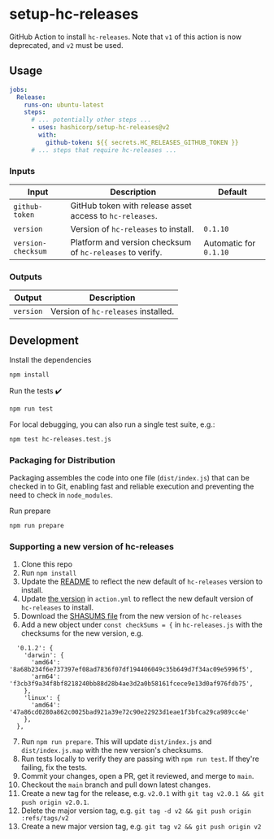 # setup-hc-releases

GitHub Action to install `hc-releases`. Note that `v1` of this action is now deprecated, and `v2` must be used.

## Usage

```yaml
jobs:
  Release:
    runs-on: ubuntu-latest
    steps:
      # ... potentially other steps ...
      - uses: hashicorp/setup-hc-releases@v2
        with:
          github-token: ${{ secrets.HC_RELEASES_GITHUB_TOKEN }}
      # ... steps that require hc-releases ...
```

### Inputs

| Input              | Description                                               | Default                |
| ------------------ | --------------------------------------------------------- | ---------------------- |
| `github-token`     | GitHub token with release asset access to `hc-releases`.  |                        |
| `version`          | Version of `hc-releases` to install.                      | `0.1.10`               |
| `version-checksum` | Platform and version checksum of `hc-releases` to verify. | Automatic for `0.1.10` |

### Outputs

| Output    | Description                         |
| --------- | ----------------------------------- |
| `version` | Version of `hc-releases` installed. |

## Development

Install the dependencies

```bash
npm install
```

Run the tests :heavy_check_mark:

```bash
npm run test
```

For local debugging, you can also run a single test suite, e.g.:
```bash
npm test hc-releases.test.js
```

### Packaging for Distribution

Packaging assembles the code into one file (`dist/index.js`) that can be checked in to Git, enabling fast and reliable execution and preventing the need to check in `node_modules`.

Run prepare

```bash
npm run prepare
```

### Supporting a new version of hc-releases

1. Clone this repo
2. Run `npm install`
3. Update the [README](https://github.com/hashicorp/setup-hc-releases/blob/main/README.md) to reflect the new default of `hc-releases` version to install.
4. Update [the version](https://github.com/hashicorp/setup-hc-releases/blob/main/action.yml#L16) in `action.yml` to reflect the new default version of `hc-releases` to install.
5. Download the [SHASUMS file](https://github.com/hashicorp/releases-api/releases) from the new version of `hc-releases`
6. Add a new object under `const checkSums = {` in `hc-releases.js` with the checksums for the new version, e.g.

```
  '0.1.2': {
    'darwin': {
      'amd64': '8a68b234f6e737397ef08ad7836f07df194406049c35b649d7f34ac09e5996f5',
      'arm64': 'f3cb3f9a34f8bf8218240bb88d28b4ae3d2a0b58161fcece9e13d0af976fdb75',
    },
    'linux': {
      'amd64': '47a86cd0280a862c0025bad921a39e72c90e22923d1eae1f3bfca29ca989cc4e'
    },
  },
```
7. Run `npm run prepare`. This will update `dist/index.js` and `dist/index.js.map` with the new version's checksums.
8. Run tests locally to verify they are passing with `npm run test`. If they're failing, fix the tests.
9. Commit your changes, open a PR, get it reviewed, and merge to `main`.
10. Checkout the `main` branch and pull down latest changes.
11. Create a new tag for the release, e.g. `v2.0.1` with `git tag v2.0.1 && git push origin v2.0.1`.
12. Delete the major version tag, e.g. `git tag -d v2 && git push origin :refs/tags/v2`
13. Create a new major version tag, e.g. `git tag v2 && git push origin v2`
